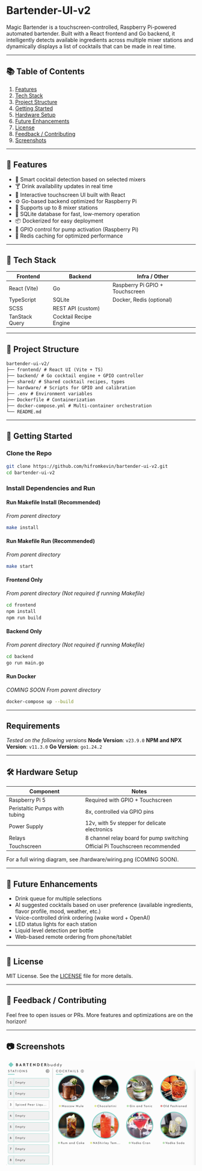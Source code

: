 # Bartender-UI-v2

Magic Bartender is a touchscreen-controlled, Raspberry Pi-powered automated bartender. Built with a React frontend and Go backend, it intelligently detects available ingredients across multiple mixer stations and dynamically displays a list of cocktails that can be made in real time.

---

## 📚 Table of Contents

1. [Features](#features)
2. [Tech Stack](#tech-stack)
3. [Project Structure](#project-structure)
4. [Getting Started](#getting-started)
5. [Hardware Setup](#hardware-setup)
6. [Future Enhancements](#future-enhancements)
7. [License](#license)
8. [Feedback / Contributing](#feedback--contributing)
9. [Screenshots](#screenshots)

---

## <a id="features"></a> 🚀 Features

- 🧠 Smart cocktail detection based on selected mixers
- 🍸 Drink availability updates in real time
- 🧊 Interactive touchscreen UI built with React
- ⚙️ Go-based backend optimized for Raspberry Pi
- 🧃 Supports up to 8 mixer stations
- 💾 SQLite database for fast, low-memory operation
- 📦 Dockerized for easy deployment
- 🔌 GPIO control for pump activation (Raspberry Pi)
- 🧠 Redis caching for optimized performance

---

## <a id="tech-stack"></a> 🧱 Tech Stack

| Frontend       | Backend                | Infra / Other                   |
| -------------- | ---------------------- | ------------------------------- |
| React (Vite)   | Go                     | Raspberry Pi GPIO + Touchscreen |
| TypeScript     | SQLite                 | Docker, Redis (optional)        |
| SCSS           | REST API (custom)      |                                 |
| TanStack Query | Cocktail Recipe Engine |                                 |

---

## <a id="project-structure"></a> 📁 Project Structure

```
bartender-ui-v2/
├── frontend/ # React UI (Vite + TS)
├── backend/ # Go cocktail engine + GPIO controller
├── shared/ # Shared cocktail recipes, types
├── hardware/ # Scripts for GPIO and calibration
├── .env # Environment variables
├── Dockerfile # Containerization
├── docker-compose.yml # Multi-container orchestration
└── README.md
```

---

## <a id="getting-started"></a> 🌱 Getting Started

### Clone the Repo

```bash
git clone https://github.com/hifromkevin/bartender-ui-v2.git
cd bartender-ui-v2
```

### Install Dependencies and Run

#### Run Makefile Install (Recommended)

_From parent directory_

```bash
make install
```

#### Run Makefile Run (Recommended)

_From parent directory_

```bash
make start
```

#### Frontend Only

_From parent directory_
_(Not required if running Makefile)_

```bash
cd frontend
npm install
npm run build
```

#### Backend Only

_From parent directory_
_(Not required if running Makefile)_

```bash
cd backend
go run main.go
```

#### Run Docker

_COMING SOON_
_From parent directory_

```bash
docker-compose up --build
```

---

## Requirements

_Tested on the following versions_
**Node Version**: `v23.9.0`
**NPM and NPX Version**: `v11.3.0`
**Go Version**: `go1.24.2`

---

## <a id="hardware-setup"></a> 🛠️ Hardware Setup

| Component                     | Notes                                         |
| ----------------------------- | --------------------------------------------- |
| Raspberry Pi 5                | Required with GPIO + Touchscreen              |
| Peristaltic Pumps with tubing | 8x, controlled via GPIO pins                  |
| Power Supply                  | 12v, with 5v stepper for delicate electronics |
| Relays                        | 8 channel relay board for pump switching      |
| Touchscreen                   | Official Pi Touchscreen recommended           |

For a full wiring diagram, see /hardware/wiring.png (COMING SOON).

---

## <a id="future-enhancements"></a> 🔮 Future Enhancements

- Drink queue for multiple selections
- AI suggested cocktails based on user preference (available ingredients, flavor profile, mood, weather, etc.)
- Voice-controlled drink ordering (wake word + OpenAI)
- LED status lights for each station
- Liquid level detection per bottle
- Web-based remote ordering from phone/tablet

---

## <a id="license"></a> 📝 License

MIT License. See the [LICENSE](LICENSE) file for more details.

---

## <a id="feedback--contributing"></a> 💬 Feedback / Contributing

Feel free to open issues or PRs. More features and optimizations are on the horizon!

---

## <a id="screenshots"></a> 📷 Screenshots

![Bartender V2](homescreen.png?raw=true)
